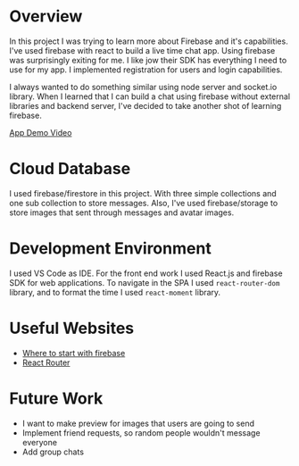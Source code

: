 # Overview

In this project I was trying to learn more about Firebase and it's capabilities. I've used firebase with react to build a live time chat app. Using firebase was surprisingly exiting for me. I like jow their SDK has everything I need to use for my app. I implemented registration for users and login capabilities.

I always wanted to do something similar using node server and socket.io library. When I learned that I can build a chat using firebase without external libraries and backend server, I've decided to take another shot of learning firebase.

[App Demo Video](https://youtu.be/cnRNP6k0KIU)

# Cloud Database

I used firebase/firestore in this project. With three simple collections and one sub collection to store messages. Also, I've used firebase/storage to store images that sent through messages and avatar images.

# Development Environment

I used VS Code as IDE. For the front end work I used React.js and firebase SDK for web applications. To navigate in the SPA I used `react-router-dom` library, and to format the time I used `react-moment` library.

# Useful Websites

-   [Where to start with firebase](https://firebase.google.com/docs/web/setup)
-   [React Router](https://reactrouter.com/docs/en/v6/getting-started/overview)

# Future Work

-   I want to make preview for images that users are going to send
-   Implement friend requests, so random people wouldn't message everyone
-   Add group chats
